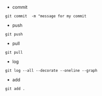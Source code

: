 * commit 

`git commit  -m "message for my commit`

* push 

`git push`

* pull

`git pull`

* log

`git log --all --decorate --oneline --graph`

* add

`git add .`

